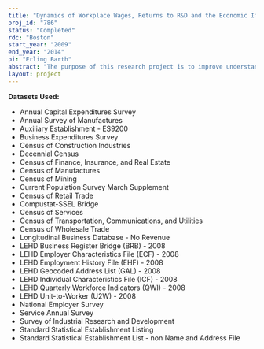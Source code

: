 ```yaml
---
title: "Dynamics of Workplace Wages, Returns to R&D and the Economic Impact of Science and Engineering Workers"
proj_id: "786"
status: "Completed"
rdc: "Boston"
start_year: "2009"
end_year: "2014"
pi: "Erling Barth"
abstract: "The purpose of this research project is to improve understanding of the quality of Title 13, Chapter 5 data on employment and wages, and to prepare estimates of the dynamics of workplace wages and their relation to overall changes in the wage distribution, the economic return to Research and Development (R&D) (both private and social), and the role of science and engineering workers on innovation, knowledge transmission, and economic growth. The project compares employment and wages across the data files of the Longitudinal Business Database (LBD), the economic census, and the Longitudinal Employer Household Dynamics (LEHD) Employer Characteristics File. Cross comparison of employment and wages from the three separate sources will establish whether reporting variance can be duplicated across sources, methods for the allocation of firm based R&D expenditure to establishments, and investigate recall bias for employment measures in the economic census. Recall bias will be quantified for economic census respondents that report March 12 employment that has a closer match to fourth quarter LEHD employment or first quarter employment for the following year, in comparison to first quarter LEHD employment for the March 12 period of the economic census year. Fourth quarter or first quarter of the following year employment is closer to the timing of when economic census survey forms are mailed out. The extent of recall bias will be related to firm characteristics, for example as captured by worker turnover statistics in the Quarterly Workforce Indicators. The project will produce population estimates of establishment and individual wage distributions and wage dynamics. The project will also produce population estimates of the effect of R&D activity on firm productivity. As a complement to the firm based analyses, the research will investigate wage distributions over time, coming from the perspective of the worker and using the Current Population Survey. The data will allow the follow­ing of workers from firm to firm and measure the R&D content of their working experience. Finally, the project will provide population estimates of the impact of unions, innovation, firm volatil­ity, and financial distress on employment and wages."
layout: project
---
```


**Datasets Used:**

  - Annual Capital Expenditures Survey 
  - Annual Survey of Manufactures 
  - Auxiliary Establishment - ES9200 
  - Business Expenditures Survey 
  - Census of Construction Industries 
  - Decennial Census 
  - Census of Finance, Insurance, and Real Estate 
  - Census of Manufactures 
  - Census of Mining 
  - Current Population Survey March Supplement 
  - Census of Retail Trade 
  - Compustat-SSEL Bridge 
  - Census of Services 
  - Census of Transportation, Communications, and Utilities 
  - Census of Wholesale Trade 
  - Longitudinal Business Database - No Revenue 
  - LEHD Business Register Bridge (BRB) - 2008 
  - LEHD Employer Characteristics File (ECF) - 2008 
  - LEHD Employment History File (EHF) - 2008 
  - LEHD Geocoded Address List (GAL) - 2008 
  - LEHD Individual Characteristics File (ICF) - 2008 
  - LEHD Quarterly Workforce Indicators (QWI) - 2008 
  - LEHD Unit-to-Worker (U2W) - 2008 
  - National Employer Survey 
  - Service Annual Survey 
  - Survey of Industrial Research and Development 
  - Standard Statistical Establishment Listing 
  - Standard Statistical Establishment List - non Name and Address File 

